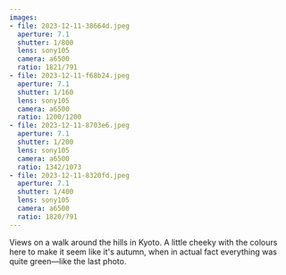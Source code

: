 ```yaml
---
images:
- file: 2023-12-11-38664d.jpeg
  aperture: 7.1
  shutter: 1/800
  lens: sony105
  camera: a6500
  ratio: 1821/791
- file: 2023-12-11-f68b24.jpeg
  aperture: 7.1
  shutter: 1/160
  lens: sony105
  camera: a6500
  ratio: 1200/1200
- file: 2023-12-11-8703e6.jpeg
  aperture: 7.1
  shutter: 1/200
  lens: sony105
  camera: a6500
  ratio: 1342/1073
- file: 2023-12-11-8320fd.jpeg
  aperture: 7.1
  shutter: 1/400
  lens: sony105
  camera: a6500
  ratio: 1820/791
---
```


Views on a walk around the hills in Kyoto. A little cheeky with the colours here to make it seem like it's autumn, when in actual fact everything was quite green—like the last photo.
